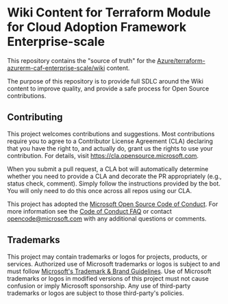 # Wiki Content for Terraform Module for Cloud Adoption Framework Enterprise-scale

This repository contains the "source of truth" for the [Azure/terraform-azurerm-caf-enterprise-scale/wiki][wiki_home] content.

The purpose of this repository is to provide full SDLC around the Wiki content to improve quality, and provide a safe process for Open Source contributions.

## Contributing

This project welcomes contributions and suggestions.  Most contributions require you to agree to a
Contributor License Agreement (CLA) declaring that you have the right to, and actually do, grant us
the rights to use your contribution. For details, visit https://cla.opensource.microsoft.com.

When you submit a pull request, a CLA bot will automatically determine whether you need to provide
a CLA and decorate the PR appropriately (e.g., status check, comment). Simply follow the instructions
provided by the bot. You will only need to do this once across all repos using our CLA.

This project has adopted the [Microsoft Open Source Code of Conduct](https://opensource.microsoft.com/codeofconduct/).
For more information see the [Code of Conduct FAQ](https://opensource.microsoft.com/codeofconduct/faq/) or
contact [opencode@microsoft.com](mailto:opencode@microsoft.com) with any additional questions or comments.

## Trademarks

This project may contain trademarks or logos for projects, products, or services. Authorized use of Microsoft 
trademarks or logos is subject to and must follow 
[Microsoft's Trademark & Brand Guidelines](https://www.microsoft.com/en-us/legal/intellectualproperty/trademarks/usage/general).
Use of Microsoft trademarks or logos in modified versions of this project must not cause confusion or imply Microsoft sponsorship.
Any use of third-party trademarks or logos are subject to those third-party's policies.

 [//]: # (*****************************)
 [//]: # (INSERT IMAGE REFERENCES BELOW)
 [//]: # (*****************************)


 [//]: # (************************)
 [//]: # (INSERT LINK LABELS BELOW)
 [//]: # (************************)

[wiki_home]: https://github.com/Azure/terraform-azurerm-caf-enterprise-scale/wiki/Home "Wiki - Home"
